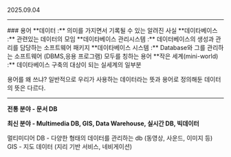 2025.09.04
<hr>
### 용어
**데이터 :** 의미를 가지면서 기록될 수 있는 알려진 사실
**데이타베이스 :** 관련있는 데이터의 모임
**데이타베이스 관리시스템 :** 데이터베이스의 생성과 관리를 담당하는 소프트웨어 패키지
**데이타베이스 시스템 :** Database와 그를 관리하는 소프트웨어 (DBMS,응용 프로그램) 모두를 칭하는 용어
**작은 세계(mini-world) :** 데이타베이스 구축의 대상이 되는 실세계의 일부분

용어를 왜 쓰냐?
일반적으로 우리가 사용하는 데이터라는 뜻과 용어로 정의해둔 데이터의 뜻은 다르다.

<hr>

**전통 분야 - 문서 DB**

**최신 분야 - Multimedia DB, GIS, Data Warehouse, 실시간 DB, 빅데이터**

멀티미디어 DB - 다양한 형태의 데이터를 관리하는 db (동영상, 사운드, 이미지 등)
GIS - 지도 데이터  (지리 기반 서비스, 네비게이션)
